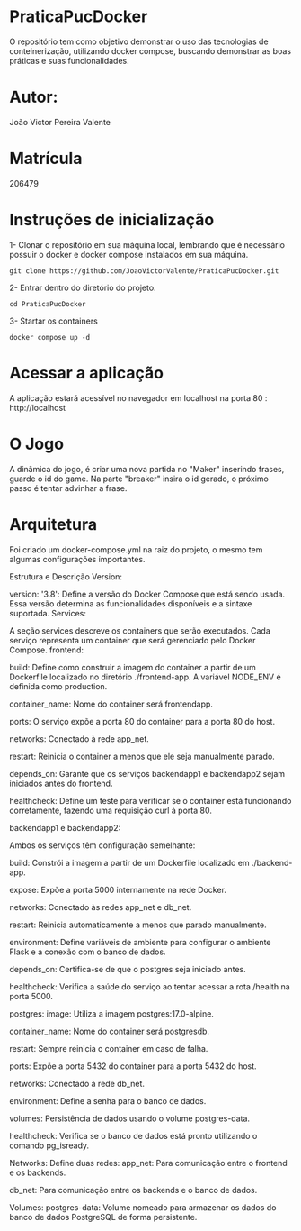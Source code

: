 # PraticaPucDocker

O repositório tem como objetivo demonstrar o uso das tecnologias de conteinerização, utilizando docker compose, buscando demonstrar as boas práticas e suas funcionalidades.

# Autor: 
João Victor Pereira Valente

# Matrícula 
206479 

# Instruções de inicialização 

1- Clonar o repositório em sua máquina local, lembrando que é necessário possuir o docker e docker compose instalados em sua máquina.

```shell
git clone https://github.com/JoaoVictorValente/PraticaPucDocker.git
```

2- Entrar dentro do diretório do projeto.

```shell
cd PraticaPucDocker
```

3- Startar os containers 

```shell
docker compose up -d
```

# Acessar a aplicação 

A aplicação estará acessível no navegador em localhost na porta 80 : http://localhost

# O Jogo

A dinâmica do jogo, é criar uma nova partida no "Maker" inserindo frases, guarde o id do game. Na parte "breaker" insira o id gerado, o próximo passo é tentar advinhar a frase.

# Arquitetura 

Foi criado um docker-compose.yml na raiz do projeto, o mesmo tem algumas configurações importantes.

Estrutura e Descrição
Version:

version: '3.8': Define a versão do Docker Compose que está sendo usada. Essa versão determina as funcionalidades disponíveis e a sintaxe suportada.
Services:

A seção services descreve os containers que serão executados. Cada serviço representa um container que será gerenciado pelo Docker Compose.
frontend:

build: Define como construir a imagem do container a partir de um Dockerfile localizado no diretório ./frontend-app. A variável NODE_ENV é definida como production.

container_name: Nome do container será frontendapp.

ports: O serviço expõe a porta 80 do container para a porta 80 do host.

networks: Conectado à rede app_net.

restart: Reinicia o container a menos que ele seja manualmente parado.

depends_on: Garante que os serviços backendapp1 e backendapp2 sejam iniciados antes do frontend.

healthcheck: Define um teste para verificar se o container está funcionando corretamente, fazendo uma requisição curl à porta 80.

backendapp1 e backendapp2:

Ambos os serviços têm configuração semelhante:

build: Constrói a imagem a partir de um Dockerfile localizado em ./backend-app.

expose: Expõe a porta 5000 internamente na rede Docker.

networks: Conectado às redes app_net e db_net.

restart: Reinicia automaticamente a menos que parado manualmente.

environment: Define variáveis de ambiente para configurar o ambiente Flask e a conexão com o banco de dados.

depends_on: Certifica-se de que o postgres seja iniciado antes.

healthcheck: Verifica a saúde do serviço ao tentar acessar a rota /health na porta 5000.

postgres:
image: Utiliza a imagem postgres:17.0-alpine.

container_name: Nome do container será postgresdb.

restart: Sempre reinicia o container em caso de falha.

ports: Expõe a porta 5432 do container para a porta 5432 do host.

networks: Conectado à rede db_net.

environment: Define a senha para o banco de dados.

volumes: Persistência de dados usando o volume postgres-data.

healthcheck: Verifica se o banco de dados está pronto utilizando o comando pg_isready.

Networks:
Define duas redes:
app_net: Para comunicação entre o frontend e os backends.

db_net: Para comunicação entre os backends e o banco de dados.

Volumes:
postgres-data: Volume nomeado para armazenar os dados do banco de dados PostgreSQL de forma persistente.





